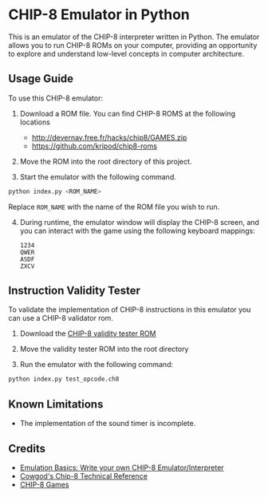 # CHIP-8 Emulator in Python

This is an emulator of the CHIP-8 interpreter written in Python. The emulator allows you to run CHIP-8 ROMs on your computer, providing an opportunity to explore and understand low-level concepts in computer architecture.

## Usage Guide

To use this CHIP-8 emulator:

1. Download a ROM file. You can find CHIP-8 ROMS at the following locations
    - http://devernay.free.fr/hacks/chip8/GAMES.zip 
    - https://github.com/kripod/chip8-roms

2. Move the ROM into the root directory of this project.

3. Start the emulator with the following command.

```bash
python index.py <ROM_NAME>
```

Replace `ROM_NAME` with the name of the ROM file you wish to run.

4. During runtime, the emulator window will display the CHIP-8 screen, and you can interact with the game using the following keyboard mappings:

    ```
    1234
    QWER
    ASDF
    ZXCV
    ```

## Instruction Validity Tester

To validate the implementation of CHIP-8 instructions in this emulator you can use a CHIP-8 validator rom.

1. Download the [CHIP-8 validity tester ROM](https://github.com/corax89/chip8-test-rom)

2. Move the validity tester ROM into the root directory

3. Run the emulator with the following command:

```bash
python index.py test_opcode.ch8
```

## Known Limitations
- The implementation of the sound timer is incomplete.

## Credits

- [Emulation Basics: Write your own CHIP-8 Emulator/Interpreter](https://omokute.blogspot.com/2012/06/emulation-basics-write-your-own-chip-8.html)
- [Cowgod's Chip-8 Technical Reference](http://devernay.free.fr/hacks/chip8/C8TECH10.HTM#0.0)
- [CHIP-8 Games](http://devernay.free.fr/hacks/chip8/GAMES.zip)
